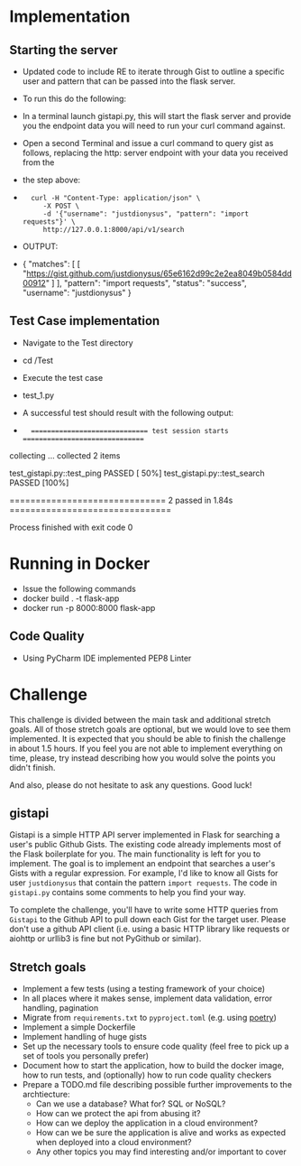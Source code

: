 # Implementation

## Starting the server

* Updated code to include RE to iterate through Gist to outline a specific user and pattern that can be passed into the flask server.

* To run this do the following:
*   In a terminal launch gistapi.py, this will start the flask server and provide you the endpoint data you will need to run your curl command against.
*   Open a second Terminal and issue a curl command to query gist as follows, replacing the http: server endpoint with your data you received from the
*   the step above:                    
*       curl -H "Content-Type: application/json" \
           -X POST \
           -d '{"username": "justdionysus", "pattern": "import requests"}' \
           http://127.0.0.1:8000/api/v1/search

*    OUTPUT:
*    {
  "matches": [
    [
      "https://gist.github.com/justdionysus/65e6162d99c2e2ea8049b0584dd00912"
    ]
  ],
  "pattern": "import requests",
  "status": "success",
  "username": "justdionysus"
}

## Test Case implementation

* Navigate to the Test directory 
*   cd /Test
* Execute the test case
*   test_1.py

* A successful test should result with the following output:
*       ============================= test session starts ==============================
collecting ... collected 2 items

test_gistapi.py::test_ping PASSED                                        [ 50%]
test_gistapi.py::test_search PASSED                                      [100%]

============================== 2 passed in 1.84s ===============================

Process finished with exit code 0

# Running in Docker
* Issue the following commands 
*   docker build . -t flask-app
*   docker run -p 8000:8000 flask-app

## Code Quality 
* Using PyCharm IDE implemented PEP8 Linter




# Challenge

This challenge is divided between the main task and additional stretch goals. All of those stretch goals are optional, but we would love to see them implemented. It is expected that you should be able to finish the challenge in about 1.5 hours. If you feel you are not able to implement everything on time, please, try instead describing how you would solve the points you didn't finish.

And also, please do not hesitate to ask any questions. Good luck!

## gistapi

Gistapi is a simple HTTP API server implemented in Flask for searching a user's public Github Gists.
The existing code already implements most of the Flask boilerplate for you.
The main functionality is left for you to implement.
The goal is to implement an endpoint that searches a user's Gists with a regular expression.
For example, I'd like to know all Gists for user `justdionysus` that contain the pattern `import requests`.
The code in `gistapi.py` contains some comments to help you find your way.

To complete the challenge, you'll have to write some HTTP queries from `Gistapi` to the Github API to pull down each Gist for the target user.
Please don't use a github API client (i.e. using a basic HTTP library like requests or aiohttp or urllib3 is fine but not PyGithub or similar).


## Stretch goals

* Implement a few tests (using a testing framework of your choice)
* In all places where it makes sense, implement data validation, error handling, pagination
* Migrate from `requirements.txt` to `pyproject.toml` (e.g. using [poetry](https://python-poetry.org/))
* Implement a simple Dockerfile
* Implement handling of huge gists
* Set up the necessary tools to ensure code quality (feel free to pick up a set of tools you personally prefer)
* Document how to start the application, how to build the docker image, how to run tests, and (optionally) how to run code quality checkers
* Prepare a TODO.md file describing possible further improvements to the archtiecture:
    - Can we use a database? What for? SQL or NoSQL?
    - How can we protect the api from abusing it?
    - How can we deploy the application in a cloud environment?
    - How can we be sure the application is alive and works as expected when deployed into a cloud environment?
    - Any other topics you may find interesting and/or important to cover
